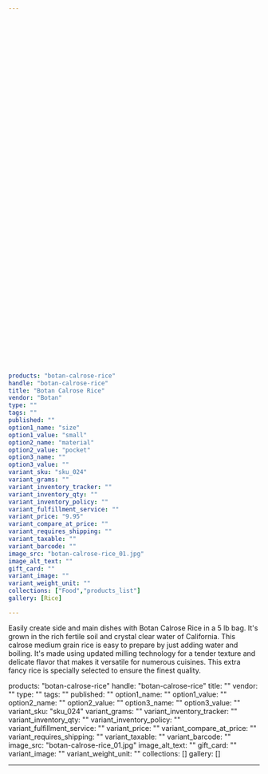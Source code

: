 ```yaml
---
 

 

 

 

 

 

 

 

 

 

 

 

 

 

 

 

 

 

 

 

 

 

 

 

 

products: "botan-calrose-rice"
handle: "botan-calrose-rice"
title: "Botan Calrose Rice"
vendor: "Botan"
type: ""
tags: ""
published: ""
option1_name: "size"
option1_value: "small"
option2_name: "material"
option2_value: "pocket"
option3_name: ""
option3_value: ""
variant_sku: "sku_024"
variant_grams: ""
variant_inventory_tracker: ""
variant_inventory_qty: ""
variant_inventory_policy: ""
variant_fulfillment_service: ""
variant_price: "9.95"
variant_compare_at_price: ""
variant_requires_shipping: ""
variant_taxable: ""
variant_barcode: ""
image_src: "botan-calrose-rice_01.jpg"
image_alt_text: ""
gift_card: ""
variant_image: ""
variant_weight_unit: ""
collections: ["Food","products_list"]
gallery: [Rice]

---
```



Easily create side and main dishes with Botan Calrose Rice in a 5 lb bag. It's grown in the rich fertile soil and crystal clear water of California. This calrose medium grain rice is easy to prepare by just adding water and boiling. It's made using updated milling technology for a tender texture and delicate flavor that makes it versatile for numerous cuisines. This extra fancy rice is specially selected to ensure the finest quality.

 

products: "botan-calrose-rice"
handle: "botan-calrose-rice"
title: ""
vendor: ""
type: ""
tags: ""
published: ""
option1_name: ""
option1_value: ""
option2_name: ""
option2_value: ""
option3_name: ""
option3_value: ""
variant_sku: "sku_024"
variant_grams: ""
variant_inventory_tracker: ""
variant_inventory_qty: ""
variant_inventory_policy: ""
variant_fulfillment_service: ""
variant_price: ""
variant_compare_at_price: ""
variant_requires_shipping: ""
variant_taxable: ""
variant_barcode: ""
image_src: "botan-calrose-rice_01.jpg"
image_alt_text: ""
gift_card: ""
variant_image: ""
variant_weight_unit: ""
collections: []
gallery: []

---




 

 

 

 

 

 

 

 

 

 

 

 

 

 

 

 

 

 

 

 

 

 

